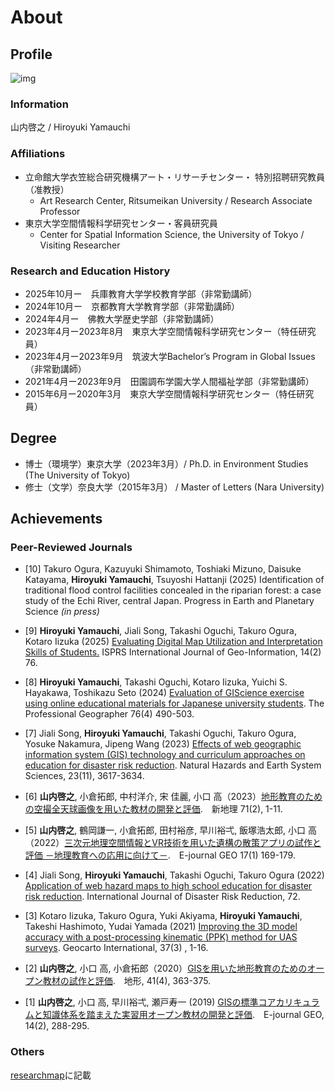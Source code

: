 # About

## Profile

![img](./img/yama.png)

### Information
山内啓之 / Hiroyuki Yamauchi

### Affiliations
- 立命館大学衣笠総合研究機構アート・リサーチセンター・ 特別招聘研究教員（准教授）
	- Art Research Center, Ritsumeikan University / Research Associate Professor
- 東京大学空間情報科学研究センター・客員研究員
	-  Center for Spatial Information Science, the University of Tokyo / Visiting Researcher
  
### Research and Education History
- 2025年10月ー　兵庫教育大学学校教育学部（非常勤講師）
- 2024年10月ー　京都教育大学教育学部（非常勤講師）
- 2024年4月ー　佛教大学歴史学部（非常勤講師）
- 2023年4月ー2023年8月　東京大学空間情報科学研究センター（特任研究員）
- 2023年4月ー2023年9月　筑波大学Bachelor’s Program in Global Issues（非常勤講師）
- 2021年4月ー2023年9月　田園調布学園大学人間福祉学部（非常勤講師）
- 2015年6月ー2020年3月　東京大学空間情報科学研究センター（特任研究員）

## Degree
- 博士（環境学）東京大学（2023年3月）/ Ph.D. in Environment Studies (The University of Tokyo)
- 修士（文学）奈良大学（2015年3月） / Master of Letters (Nara University)

## Achievements

### Peer-Reviewed Journals

- [10] Takuro Ogura, Kazuyuki Shimamoto, Toshiaki Mizuno, Daisuke Katayama, **Hiroyuki Yamauchi**, Tsuyoshi Hattanji (2025) Identification of traditional flood control facilities concealed in the riparian forest: a case study of the Echi River, central Japan. Progress in Earth and Planetary Science _(in press)_
- [9] **Hiroyuki Yamauchi**, Jiali Song, Takashi Oguchi, Takuro Ogura, Kotaro Iizuka (2025) [Evaluating Digital Map Utilization and Interpretation Skills of Students.](https://www.mdpi.com/2220-9964/14/2/76) ISPRS International Journal of Geo-Information, 14(2) 76.
- [8] **Hiroyuki Yamauchi**, Takashi Oguchi, Kotaro Iizuka, Yuichi S. Hayakawa, Toshikazu Seto (2024) [Evaluation of GIScience exercise using online educational materials for Japanese university students](https://www.tandfonline.com/doi/full/10.1080/00330124.2024.2341062). The Professional Geographer 76(4) 490-503.
- [7] Jiali Song, **Hiroyuki Yamauchi**, Takashi Oguchi, Takuro Ogura, Yosuke Nakamura, Jipeng Wang (2023) [Effects of web geographic information system (GIS) technology and curriculum approaches on education for disaster risk reduction](https://egusphere.copernicus.org/preprints/2023/egusphere-2023-1036/). Natural Hazards and Earth System Sciences, 23(11), 3617-3634.
- [6] **山内啓之**, 小倉拓郎, 中村洋介, 宋 佳麗, 小口 高（2023）[地形教育のための空撮全天球画像を用いた教材の開発と評価](https://www.jstage.jst.go.jp/article/newgeo/71/2/71_1/_article/-char/ja).　新地理 71(2), 1-11.
- [5] **山内啓之**, 鶴岡謙一, 小倉拓郎, 田村裕彦, 早川裕弌, 飯塚浩太郎, 小口 高（2022）[三次元地理空間情報とVR技術を用いた遺構の散策アプリの試作と評価 －地理教育への応用に向けて－](https://www.jstage.jst.go.jp/article/ejgeo/17/1/17_169/_article/-char/ja/).　E-journal GEO 17(1) 169-179.
- [4] Jiali Song, **Hiroyuki Yamauchi**, Takashi Oguchi, Takuro Ogura (2022) [Application of web hazard maps to high school education for disaster risk reduction](https://www.sciencedirect.com/science/article/abs/pii/S2212420922000851). 
International Journal of Disaster Risk Reduction, 72.
- [3]  Kotaro Iizuka, Takuro Ogura, Yuki Akiyama, **Hiroyuki Yamauchi**, Takeshi Hashimoto, Yudai Yamada (2021) [Improving the 3D model accuracy with a post-processing kinematic (PPK) method for UAS surveys](https://www.tandfonline.com/doi/abs/10.1080/10106049.2021.1882004). Geocarto International, 37(3) , 1-16.
- [2] **山内啓之**, 小口 高, 小倉拓郎（2020）[GISを用いた地形教育のためのオープン教材の試作と評価](https://www.jstage.jst.go.jp/article/tjgu/41/4/41_363/_article/-char/ja/).　地形, 41(4), 363-375.
 
- [1] **山内啓之**, 小口 高, 早川裕弌, 瀬戸寿一 (2019) [GISの標準コアカリキュラムと知識体系を踏まえた実習用オープン教材の開発と評価](https://www.jstage.jst.go.jp/article/ejgeo/14/2/14_288/_article/-char/ja/).　E-journal GEO, 14(2), 288-295.

### Others
[researchmap](https://researchmap.jp/hyamauchi)に記載

